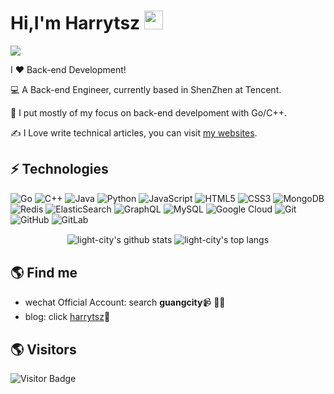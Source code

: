 # Hi,I'm Harrytsz  <img src="https://github.com/harrytsz/harrytsz/blob/main/wave.gif?raw=true" width="30px">

 <img src="https://github.com/harrytsz/harrytsz/blob/main/mtt.jpg?raw=true">

I ❤️ Back-end Development!

:computer: A Back-end Engineer, currently based in ShenZhen at Tencent.

:vulcan_salute: I put mostly of my focus on back-end develpoment with Go/C++.

:writing_hand: I Love write technical articles, you can visit [my websites](https://light-city.club/).

## ⚡ Technologies

![Go](https://img.shields.io/badge/-go-%23E44D27?style=flat-square&logo=go&logoColor=ffffff)
![C++](https://img.shields.io/badge/-C++-00599C?style=flat-square&logo=c)
![Java](https://img.shields.io/badge/-java-E34A86?style=flat-square&logo=java)
![Python](https://img.shields.io/badge/-Python-black?style=flat-square&logo=Python)
![JavaScript](https://img.shields.io/badge/-JavaScript-black?style=flat-square&logo=javascript)
![HTML5](https://img.shields.io/badge/-HTML5-E34F26?style=flat-square&logo=html5&logoColor=white)
![CSS3](https://img.shields.io/badge/-CSS3-1572B6?style=flat-square&logo=css3)
![MongoDB](https://img.shields.io/badge/-MongoDB-black?style=flat-square&logo=mongodb)
![Redis](https://img.shields.io/badge/-Redis-black?style=flat-square&logo=Redis)
![ElasticSearch](https://img.shields.io/badge/-ElasticSearch-005571?style=flat-square&logo=elasticsearch)
![GraphQL](https://img.shields.io/badge/-GraphQL-E10098?style=flat-square&logo=graphql)
![MySQL](https://img.shields.io/badge/-MySQL-black?style=flat-square&logo=mysql)
![Google Cloud](https://img.shields.io/badge/Google%20Cloud-black?style=flat-square&logo=google-cloud)
![Git](https://img.shields.io/badge/-Git-black?style=flat-square&logo=git)
![GitHub](https://img.shields.io/badge/-GitHub-181717?style=flat-square&logo=github)
![GitLab](https://img.shields.io/badge/-GitLab-FCA121?style=flat-square&logo=gitlab)

<p align='center'>
  <img align="center" src="https://github-readme-stats.vercel.app/api?username=light-city&bg_color=071A2C&icon_color=4194FD&show_icons=true&count_private=true&theme=tokyonight&line_height=27&text_color=FFFFFF" alt="light-city's github stats"/>

  <img align="center" src="https://github-readme-stats.vercel.app/api/top-langs/?username=light-city&bg_color=071A2C&text_color=FFFFFF" alt="light-city's top langs"/>
</p>



## 🌎 Find me
- wechat Official Account: search **guangcity**📹 ✍🏾
- blog: click [harrytsz](https://www.harrytsz.cn/)🏓

## 🌎 Visitors
![Visitor Badge](https://visitor-badge.laobi.icu/badge?page_id=aemmadi.aemmadi)
